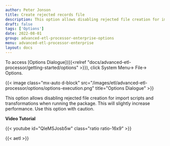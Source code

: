 ```yaml
---
author: Peter Jonson
title: Create rejected records file
description: This option allows disabling rejected file creation for import scripts and transformations when running the package.
draft: false
tags: ['Options']
date: 2022-08-01
group: advanced-etl-processor-enterprise-options
menu: advanced-etl-processor-enterprise
layout: docs
---
```


To access [Options Dialogue]({{<relref "docs/advanced-etl-processor/getting-started/options" >}}), click System Menu-> File-> Options.

{{< image class="mx-auto d-block"  src="/images/etl/advanced-etl-processor/options/options-execution.png" title="Options Dialogue" >}}

This option allows disabling rejected file creation for import scripts and transformations when running the package. This will slightly increase performance.
Use this option with caution.

**Video Tutorial**

{{< youtube id="QIeMSJosb5w" class="ratio ratio-16x9" >}}

{{< aetl >}}
